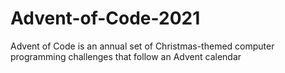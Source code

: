 # Advent-of-Code-2021
Advent of Code is an annual set of Christmas-themed computer programming challenges that follow an Advent calendar
